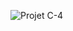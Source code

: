 ![Projet C-4](https://github.com/arcreane/c-project-zina-damien/assets/93840723/7cc4e417-ae8e-4616-917a-02fb0b97767f)

